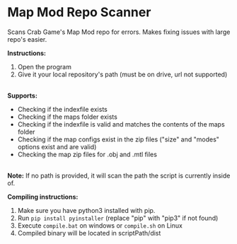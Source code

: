 # Map Mod Repo Scanner
Scans Crab Game's Map Mod repo for errors. Makes fixing issues with large repo's easier.

**Instructions:** <br />
1. Open the program <br />
2. Give it your local repository's path (must be on drive, url not supported)<br /><br />

**Supports:**<br />
- Checking if the indexfile exists <br />
- Checking if the maps folder exists <br />
- Checking if the indexfile is valid and matches the contents of the maps folder <br />
- Checking if the map configs exist in the zip files ("size" and "modes" options exist and are valid) <br />
- Checking the map zip files for .obj and .mtl files <br /><br />

**Note:** If no path is provided, it will scan the path the script is currently inside of.

**Compiling instructions:** <br />
1. Make sure you have python3 installed with pip.
2. Run `pip install pyinstaller` (replace "pip" with "pip3" if not found)
3. Execute `compile.bat` on windows or `compile.sh` on Linux
4. Compiled binary will be located in scriptPath/dist
